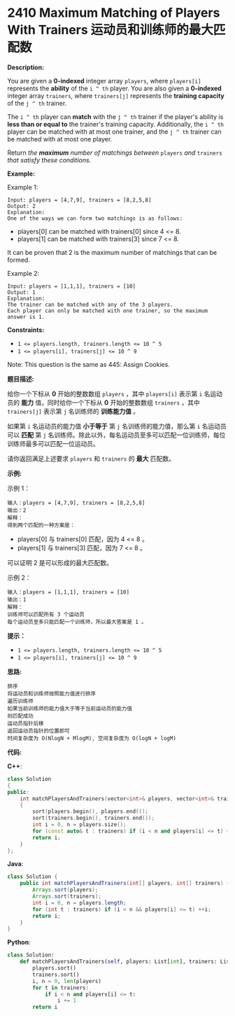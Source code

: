 # 2410 Maximum Matching of Players With Trainers 运动员和训练师的最大匹配数

__Description:__

You are given a __0-indexed__ integer array `players`, where `players[i]` represents the __ability__ of the `i ^ th` player. You are also given a __0-indexed__ integer array `trainers`, where `trainers[j]` represents the __training capacity__ of the `j ^ th` trainer.

The `i ^ th` player can __match__ with the `j ^ th` trainer if the player's ability is __less than or equal to__ the trainer's training capacity. Additionally, the `i ^ th` player can be matched with at most one trainer, and the `j ^ th` trainer can be matched with at most one player.

Return _the __maximum__ number of matchings between_ `players` _and_ `trainers` _that satisfy these conditions._

__Example:__

Example 1:

```text
Input: players = [4,7,9], trainers = [8,2,5,8]
Output: 2
Explanation:
One of the ways we can form two matchings is as follows:
```

- players[0] can be matched with trainers[0] since 4 <= 8.
- players[1] can be matched with trainers[3] since 7 <= 8.

It can be proven that 2 is the maximum number of matchings that can be formed.

Example 2:

```text
Input: players = [1,1,1], trainers = [10]
Output: 1
Explanation:
The trainer can be matched with any of the 3 players.
Each player can only be matched with one trainer, so the maximum answer is 1.
```

__Constraints:__

- `1 <= players.length, trainers.length <= 10 ^ 5`
- `1 <= players[i], trainers[j] <= 10 ^ 9`

Note: This question is the same as 445: Assign Cookies.

__题目描述:__

给你一个下标从 __0__ 开始的整数数组 `players` ，其中 `players[i]` 表示第 `i` 名运动员的 __能力__ 值，同时给你一个下标从 __0__ 开始的整数数组 `trainers` ，其中 `trainers[j]` 表示第 `j` 名训练师的 __训练能力值__ 。

如果第 `i` 名运动员的能力值 __小于等于__ 第 `j` 名训练师的能力值，那么第 `i` 名运动员可以 __匹配__ 第 `j` 名训练师。除此以外，每名运动员至多可以匹配一位训练师，每位训练师最多可以匹配一位运动员。

请你返回满足上述要求 `players` 和 `trainers` 的 __最大__ 匹配数。

__示例:__

示例 1：

```text
输入：players = [4,7,9], trainers = [8,2,5,8]
输出：2
解释：
得到两个匹配的一种方案是：
```

- players[0] 与 trainers[0] 匹配，因为 4 <= 8 。
- players[1] 与 trainers[3] 匹配，因为 7 <= 8 。

可以证明 2 是可以形成的最大匹配数。

示例 2：

```text
输入：players = [1,1,1], trainers = [10]
输出：1
解释：
训练师可以匹配所有 3 个运动员
每个运动员至多只能匹配一个训练师，所以最大答案是 1 。
```

__提示：__

- `1 <= players.length, trainers.length <= 10 ^ 5`
- `1 <= players[i], trainers[j] <= 10 ^ 9`

__思路:__

```text
排序
将运动员和训练师按照能力值进行排序
遍历训练师
如果当前训练师的能力值大于等于当前运动员的能力值
则匹配成功
运动员指针后移
返回运动员指针的位置即可
时间复杂度为 O(NlogN + MlogM), 空间复杂度为 O(logN + logM)
```

__代码:__

__C++__:

```C++
class Solution 
{
public:
    int matchPlayersAndTrainers(vector<int>& players, vector<int>& trainers) 
    {
        sort(players.begin(), players.end());
        sort(trainers.begin(), trainers.end());
        int i = 0, n = players.size();
        for (const auto& t : trainers) if (i < n and players[i] <= t) ++i;
        return i;
    }
};
```

__Java__:

```Java
class Solution {
    public int matchPlayersAndTrainers(int[] players, int[] trainers) {
        Arrays.sort(players);
        Arrays.sort(trainers);
        int i = 0, n = players.length;
        for (int t : trainers) if (i < n && players[i] <= t) ++i;
        return i;
    }
}
```

__Python__:

```Python
class Solution:
    def matchPlayersAndTrainers(self, players: List[int], trainers: List[int]) -> int:
        players.sort()
        trainers.sort()
        i, n = 0, len(players)
        for t in trainers:
            if i < n and players[i] <= t:
                i += 1
        return i
```
